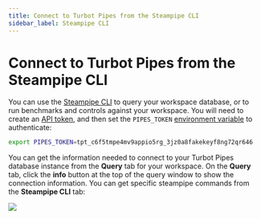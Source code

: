 ```yaml
---
title: Connect to Turbot Pipes from the Steampipe CLI
sidebar_label: Steampipe CLI
---
```


# Connect to Turbot Pipes from the Steampipe CLI

You can use the [Steampipe CLI](https://steampipe.io/downloads) to query your
workspace database, or to run benchmarks and controls against your workspace.
You will need to create an [API token](profile#tokens), and then set
the `PIPES_TOKEN` [environment variable](https://steampipe.io/docs/reference/env-vars/overview)
to authenticate:

```bash
export PIPES_TOKEN=tpt_c6f5tmpe4mv9appio5rg_3jz0a8fakekeyf8ng72qr646
```

You can get the information needed to connect to your Turbot Pipes database instance from the **Query** tab for your workspace.  On the **Query** tab, click the **info** button at the top of the query window to show the connection information.  You can get specific steampipe commands from the **Steampipe CLI** tab:

![](/images/docs/pipes/query-info-connect-steampipe.png)

